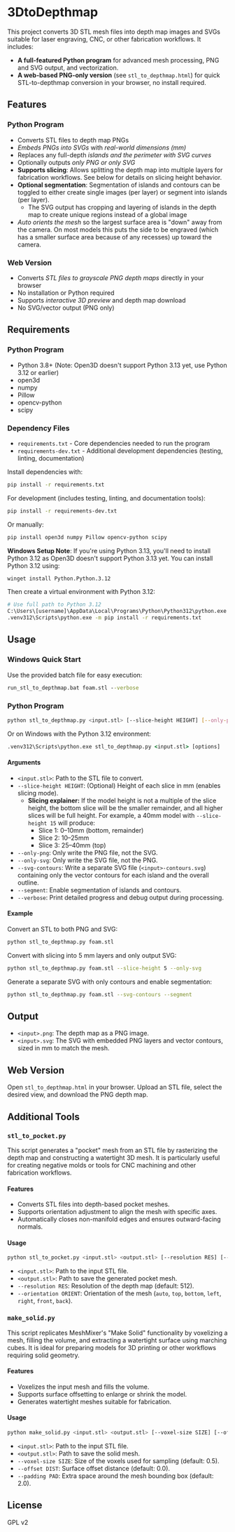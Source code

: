 # 3DtoDepthmap

This project converts 3D STL mesh files into depth map images and SVGs suitable for laser engraving, CNC, or other fabrication workflows. It includes:

- **A full-featured Python program** for advanced mesh processing, PNG and SVG output, and vectorization.
- **A web-based PNG-only version** (see `stl_to_depthmap.html`) for quick STL-to-depthmap conversion in your browser, no install required.

## Features

### Python Program
- Converts STL files to depth map PNGs
- *Embeds PNGs into SVGs* with *real-world dimensions (mm)*
- Replaces any full-depth *islands and the perimeter with SVG curves*
- Optionally outputs *only PNG or only SVG*
- **Supports slicing**: Allows splitting the depth map into multiple layers for fabrication workflows. See below for details on slicing height behavior.
- **Optional segmentation**: Segmentation of islands and contours can be toggled to either create single images (per layer) or segment into islands (per layer).
  - The SVG output has cropping and layering of islands in the depth map to create unique regions instead of a global image
- *Auto orients the mesh* so the largest surface area is "down" away from the camera. On most models this puts the side to be engraved (which has a smaller surface area because of any recesses) up toward the camera.

### Web Version
- Converts *STL files to grayscale PNG depth maps* directly in your browser
- No installation or Python required
- Supports *interactive 3D preview* and depth map download
- No SVG/vector output (PNG only)

## Requirements

### Python Program
- Python 3.8+ (Note: Open3D doesn't support Python 3.13 yet, use Python 3.12 or earlier)
- open3d
- numpy
- Pillow
- opencv-python
- scipy

### Dependency Files
- `requirements.txt` - Core dependencies needed to run the program
- `requirements-dev.txt` - Additional development dependencies (testing, linting, documentation)

Install dependencies with:
```bash
pip install -r requirements.txt
```

For development (includes testing, linting, and documentation tools):
```bash
pip install -r requirements-dev.txt
```

Or manually:
```bash
pip install open3d numpy Pillow opencv-python scipy
```

**Windows Setup Note**: If you're using Python 3.13, you'll need to install Python 3.12 as Open3D doesn't support Python 3.13 yet. You can install Python 3.12 using:
```bash
winget install Python.Python.3.12
```

Then create a virtual environment with Python 3.12:
```bash
# Use full path to Python 3.12
C:\Users\[username]\AppData\Local\Programs\Python\Python312\python.exe -m venv .venv312
.venv312\Scripts\python.exe -m pip install -r requirements.txt
```

## Usage

### Windows Quick Start
Use the provided batch file for easy execution:
```cmd
run_stl_to_depthmap.bat foam.stl --verbose
```

### Python Program

```bash
python stl_to_depthmap.py <input.stl> [--slice-height HEIGHT] [--only-png] [--only-svg] [--svg-contours] [--segment] [--verbose]
```

Or on Windows with the Python 3.12 environment:
```cmd
.venv312\Scripts\python.exe stl_to_depthmap.py <input.stl> [options]
```

#### Arguments
- `<input.stl>`: Path to the STL file to convert.
- `--slice-height HEIGHT`: (Optional) Height of each slice in mm (enables slicing mode).
  - **Slicing explainer:** If the model height is not a multiple of the slice height, the bottom slice will be the smaller remainder, and all higher slices will be full height. For example, a 40mm model with `--slice-height 15` will produce:
    - Slice 1: 0–10mm (bottom, remainder)
    - Slice 2: 10–25mm
    - Slice 3: 25–40mm (top)
- `--only-png`: Only write the PNG file, not the SVG.
- `--only-svg`: Only write the SVG file, not the PNG.
- `--svg-contours`: Write a separate SVG file (`<input>-contours.svg`) containing only the vector contours for each island and the overall outline.
- `--segment`: Enable segmentation of islands and contours.
- `--verbose`: Print detailed progress and debug output during processing.

#### Example
Convert an STL to both PNG and SVG:
```bash
python stl_to_depthmap.py foam.stl
```

Convert with slicing into 5 mm layers and only output SVG:
```bash
python stl_to_depthmap.py foam.stl --slice-height 5 --only-svg
```

Generate a separate SVG with only contours and enable segmentation:
```bash
python stl_to_depthmap.py foam.stl --svg-contours --segment
```

## Output
- `<input>.png`: The depth map as a PNG image.
- `<input>.svg`: The SVG with embedded PNG layers and vector contours, sized in mm to match the mesh.  

## Web Version

Open `stl_to_depthmap.html` in your browser. Upload an STL file, select the desired view, and download the PNG depth map.

## Additional Tools

### `stl_to_pocket.py`
This script generates a "pocket" mesh from an STL file by rasterizing the depth map and constructing a watertight 3D mesh. It is particularly useful for creating negative molds or tools for CNC machining and other fabrication workflows.

#### Features
- Converts STL files into depth-based pocket meshes.
- Supports orientation adjustment to align the mesh with specific axes.
- Automatically closes non-manifold edges and ensures outward-facing normals.

#### Usage
```bash
python stl_to_pocket.py <input.stl> <output.stl> [--resolution RES] [--orientation ORIENT]
```
- `<input.stl>`: Path to the input STL file.
- `<output.stl>`: Path to save the generated pocket mesh.
- `--resolution RES`: Resolution of the depth map (default: 512).
- `--orientation ORIENT`: Orientation of the mesh (`auto`, `top`, `bottom`, `left`, `right`, `front`, `back`).

### `make_solid.py`
This script replicates MeshMixer's "Make Solid" functionality by voxelizing a mesh, filling the volume, and extracting a watertight surface using marching cubes. It is ideal for preparing models for 3D printing or other workflows requiring solid geometry.

#### Features
- Voxelizes the input mesh and fills the volume.
- Supports surface offsetting to enlarge or shrink the model.
- Generates watertight meshes suitable for fabrication.

#### Usage
```bash
python make_solid.py <input.stl> <output.stl> [--voxel-size SIZE] [--offset DIST] [--padding PAD]
```
- `<input.stl>`: Path to the input STL file.
- `<output.stl>`: Path to save the solid mesh.
- `--voxel-size SIZE`: Size of the voxels used for sampling (default: 0.5).
- `--offset DIST`: Surface offset distance (default: 0.0).
- `--padding PAD`: Extra space around the mesh bounding box (default: 2.0).

## License
GPL v2